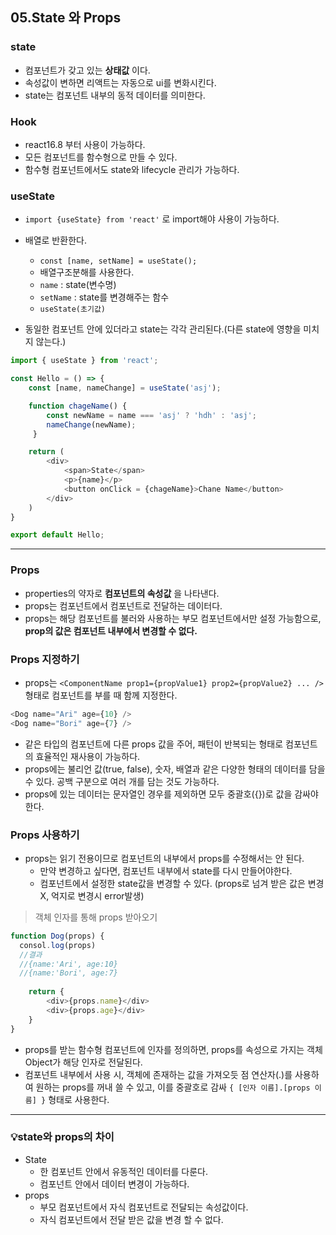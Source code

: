 ## 05.State 와 Props

### state
- 컴포넌트가 갖고 있는 **상태값** 이다.
- 속성값이 변하면 리액트는 자동으로 ui를 변화시킨다.
- state는 컴포넌트 내부의 동적 데이터를 의미한다.

### Hook
- react16.8 부터 사용이 가능하다.
- 모든 컴포넌트를 함수형으로 만들 수 있다.
- 함수형 컴포넌트에서도 state와 lifecycle 관리가 가능하다.

### useState
- ```import {useState} from 'react'``` 로 import해야 사용이 가능하다.
- 배열로 반환한다.
  - ```const [name, setName] = useState();```
  - 배열구조분해를 사용한다.
  - ```name``` : state(변수명)
  - ```setName``` : state를 변경해주는 함수
  - ```useState(초기값)```

- 동일한 컴포넌트 안에 있더라고 state는 각각 관리된다.(다른 state에 영향을 미치지 않는다.)

```javascript
import { useState } from 'react'; 

const Hello = () => {
    const [name, nameChange] = useState('asj');

    function chageName() {
        const newName = name === 'asj' ? 'hdh' : 'asj';
        nameChange(newName);
     }

    return (
        <div>
            <span>State</span>
            <p>{name}</p>
            <button onClick = {chageName}>Chane Name</button>
        </div>
    )
}

export default Hello;

```

<hr>

### Props
- properties의 약자로 **컴포넌트의 속성값** 을 나타낸다.
- props는 컴포넌트에서 컴포넌트로 전달하는 데이터다. 
- props는 해당 컴포넌트를 불러와 사용하는 부모 컴포넌트에서만 설정 가능함으로, **prop의 값은 컴포넌트 내부에서 변경할 수 없다.**


### Props 지정하기
- props는 ```<ComponentName prop1={propValue1} prop2={propValue2} ... /> ``` 형태로 컴포넌트를 부를 때 함께 지정한다. 

``` javascript
<Dog name="Ari" age={10} />
<Dog name="Bori" age={7} />

```

- 같은 타입의 컴포넌트에 다른 props 값을 주어, 패턴이 반복되는 형태로 컴포넌트의 효율적인 재사용이 가능하다.
- props에는 불리언 값(true, false), 숫자, 배열과 같은 다양한 형태의 데이터를 담을 수 있다. 공백 구분으로 여러 개를 담는 것도 가능하다.
- props에 있는 데이터는 문자열인 경우를 제외하면 모두 중괄호({})로 값을 감싸야 한다.

### Props 사용하기
- props는 읽기 전용이므로 컴포넌트의 내부에서 props를 수정해서는 안 된다.
  - 만약 변경하고 싶다면, 컴포넌트 내부에서 state를 다시 만들어야한다.
  - 컴포넌트에서 설정한 state값을 변경할 수 있다. (props로 넘겨 받은 값은 변경X, 억지로 변경시 error발생)

> 객체 인자를 통해 props 받아오기
```javascript
function Dog(props) {
  consol.log(props)
  //결과
  //{name:'Ari', age:10}
  //{name:'Bori', age:7}
  
	return {
		<div>{props.name}</div>
		<div>{props.age}</div>
	}
}

```
- props를 받는 함수형 컴포넌트에 인자를 정의하면, props를 속성으로 가지는 객체 Object가 해당 인자로 전달된다. 
- 컴포넌트 내부에서 사용 시, 객체에 존재하는 값을 가져오듯 점 연산자(.)를 사용하여 원하는 props를 꺼내 쓸 수 있고, 이를 중괄호로 감싸 ```{ [인자 이름].[props 이름] }``` 형태로 사용한다.


<hr>

### 💡state와 props의 차이
- State
  - 한 컴포넌트 안에서 유동적인 데이터를 다룬다.
  - 컴포넌트 안에서 데이터 변경이 가능하다.
- props
  - 부모 컴포넌트에서 자식 컴포넌트로 전달되는 속성값이다.
  - 자식 컴포넌트에서 전달 받은 값을 변경 할 수 없다. 





